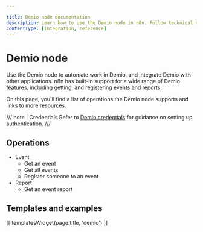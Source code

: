 ```yaml
---

title: Demio node documentation
description: Learn how to use the Demio node in n8n. Follow technical documentation to integrate Demio node into your workflows.
contentType: [integration, reference]
---
```


# Demio node

Use the Demio node to automate work in Demio, and integrate Demio with other applications. n8n has built-in support for a wide range of Demio features, including getting, and registering events and reports.

On this page, you'll find a list of operations the Demio node supports and links to more resources.

/// note | Credentials
Refer to [Demio credentials](/integrations/builtin/credentials/demio.md) for guidance on setting up authentication. 
///

## Operations

* Event
    * Get an event
    * Get all events
    * Register someone to an event
* Report
    * Get an event report

## Templates and examples

<!-- see https://www.notion.so/n8n/Pull-in-templates-for-the-integrations-pages-37c716837b804d30a33b47475f6e3780 -->
[[ templatesWidget(page.title, 'demio') ]]
